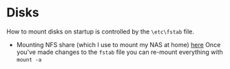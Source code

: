 

# Disks
How to mount disks on startup is controlled by the `\etc\fstab` file. 
* Mounting NFS share (which I use to mount my NAS at home) [here](https://linuxize.com/post/how-to-mount-an-nfs-share-in-linux/)
Once you've made changes to the `fstab` file you can re-mount everything with `mount -a`
